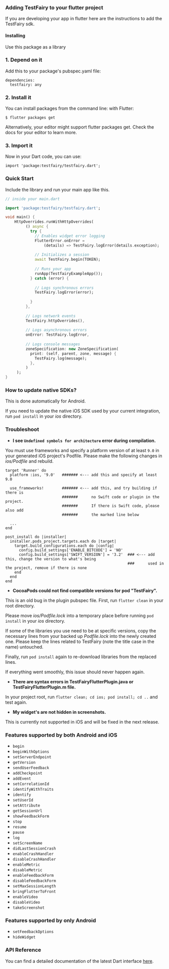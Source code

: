 ### Adding TestFairy to your flutter project

If you are developing your app in flutter here are the instructions to add the TestFairy sdk.

#### Installing
Use this package as a library

### 1. Depend on it
Add this to your package's pubspec.yaml file:

```
dependencies:
  testfairy: any
```

### 2. Install it
You can install packages from the command line:
with Flutter:
```
$ flutter packages get
```
Alternatively, your editor might support flutter packages get. Check the docs for your editor to learn more.

### 3. Import it
Now in your Dart code, you can use:
```
import 'package:testfairy/testfairy.dart';
```

### Quick Start
Include the library and run your main app like this.
```dart
// inside your main.dart

import 'package:testfairy/testfairy.dart';

void main() {
    HttpOverrides.runWithHttpOverrides(
         () async {
           try {
             // Enables widget error logging
             FlutterError.onError =
                 (details) => TestFairy.logError(details.exception);
   
             // Initializes a session
             await TestFairy.begin(TOKEN);
   
             // Runs your app
             runApp(TestfairyExampleApp());
           } catch (error) {
   
             // Logs synchronous errors
             TestFairy.logError(error);
   
           }
         },
   
         // Logs network events
         TestFairy.httpOverrides(),
   
         // Logs asynchronous errors
         onError: TestFairy.logError,
   
         // Logs console messages
         zoneSpecification: new ZoneSpecification(
           print: (self, parent, zone, message) {
             TestFairy.log(message);
           },
         )
     );
}
```

### How to update native SDKs?
This is done automatically for Android. 

If you need to update the native iOS SDK used by your current integration, run `pod install` in your *ios* directory.

### Troubleshoot
* **I see `Undefined symbols for architecture` error during compilation.**

You must use frameworks and specify a platform version of at least `9.0` in your generated iOS project's Podfile. Please make the following changes in *ios/Podfile* and rebuild.

```
target 'Runner' do
  platform :ios, '9.0'   ####### <--- add this and specify at least 9.0

  use_frameworks!        ####### <--- add this, and try building if there is 
                         #######      no Swift code or plugin in the project.
                         #######      If there is Swift code, please also add 
                         #######      the marked line below

  ...
end

post_install do |installer|
  installer.pods_project.targets.each do |target|
    target.build_configurations.each do |config|
      config.build_settings['ENABLE_BITCODE'] = 'NO'
      config.build_settings['SWIFT_VERSION'] = '3.2'  ### <--- add this, change the version to what's being
                                                      ###      used in the project, remove if there is none
    end
  end
end
```

* **CocoaPods could not find compatible versions for pod "TestFairy".**

This is an old bug in the plugin pubspec file. First, run `flutter clean` in your root directory. 

Please move *ios/Podfile.lock* into a temporary place before running `pod install` in your *ios* directory. 

If some of the libraries you use need to be at specific versions, copy the necessary lines from your backed up *Podfile.lock* into the newly created one. Please keep the lines related to TestFairy (note the title case in the name) untouched.

Finally, run `pod install` again to re-download libraries from the replaced lines.

If everything went smoothly, this issue should never happen again.

* **There are syntax errors in TestFairyFlutterPlugin.java or TestFairyFlutterPlugin.m file.**

In your project root, run `flutter clean; cd ios; pod install; cd ..` and test again.

* **My widget's are not hidden in screenshots.**

This is currently not supported in iOS and will be fixed in the next release.

### Features supported by both Android and iOS

* `begin`
* `beginWithOptions`
* `setServerEndpoint`
* `getVersion`
* `sendUserFeedback`
* `addCheckpoint`
* `addEvent`
* `setCorrelationId`
* `identifyWithTraits`
* `identify`
* `setUserId`
* `setAttribute`
* `getSessionUrl`
* `showFeedbackForm`
* `stop`
* `resume`
* `pause`
* `log`
* `setScreenName`
* `didLastSessionCrash`
* `enableCrashHandler`
* `disableCrashHandler`
* `enableMetric`
* `disableMetric`
* `enableFeedbackForm`
* `disableFeedbackForm`
* `setMaxSessionLength`
* `bringFlutterToFront`
* `enableVideo`
* `disableVideo`
* `takeScreenshot`

### Features supported by only Android

* `setFeedbackOptions`
* `hideWidget`

### API Reference
You can find a detailed documentation of the latest Dart interface [here](https://pub.dartlang.org/documentation/testfairy/latest/).
